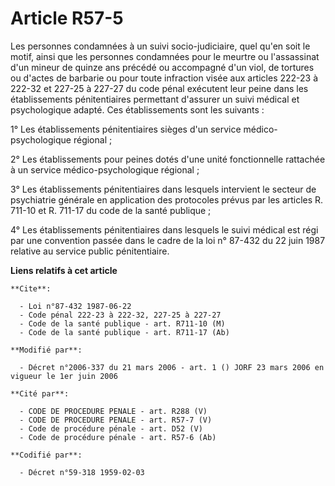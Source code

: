 # Article R57-5

Les personnes condamnées à un suivi socio-judiciaire, quel qu'en soit le motif, ainsi que les personnes condamnées pour le
meurtre ou l'assassinat d'un mineur de quinze ans précédé ou accompagné d'un viol, de tortures ou d'actes de barbarie ou pour
toute infraction visée aux articles 222-23 à 222-32 et 227-25 à 227-27 du code pénal exécutent leur peine dans les
établissements pénitentiaires permettant d'assurer un suivi médical et psychologique adapté. Ces établissements sont les
suivants :

1° Les établissements pénitentiaires sièges d'un service médico-psychologique régional ;

2° Les établissements pour peines dotés d'une unité fonctionnelle rattachée à un service médico-psychologique régional ;

3° Les établissements pénitentiaires dans lesquels intervient le secteur de psychiatrie générale en application des
protocoles prévus par les articles R. 711-10 et R. 711-17 du code de la santé publique ;

4° Les établissements pénitentiaires dans lesquels le suivi médical est régi par une convention passée dans le cadre de la
loi n° 87-432 du 22 juin 1987 relative au service public pénitentiaire.

**Liens relatifs à cet article**

	**Cite**:

	  - Loi n°87-432 1987-06-22
	  - Code pénal 222-23 à 222-32, 227-25 à 227-27
	  - Code de la santé publique - art. R711-10 (M)
	  - Code de la santé publique - art. R711-17 (Ab)

	**Modifié par**:

	  - Décret n°2006-337 du 21 mars 2006 - art. 1 () JORF 23 mars 2006 en vigueur le 1er juin 2006

	**Cité par**:

	  - CODE DE PROCEDURE PENALE - art. R288 (V)
	  - CODE DE PROCEDURE PENALE - art. R57-7 (V)
	  - Code de procédure pénale - art. D52 (V)
	  - Code de procédure pénale - art. R57-6 (Ab)

	**Codifié par**:

	  - Décret n°59-318 1959-02-03
